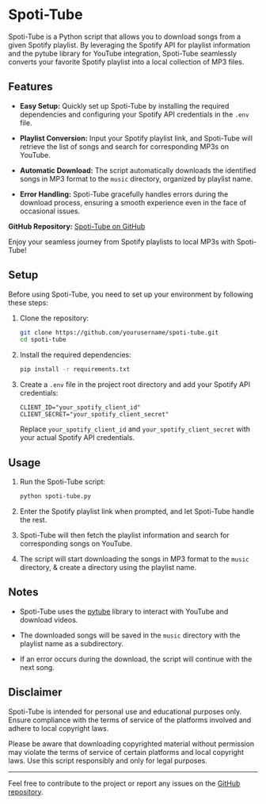 # Spoti-Tube

Spoti-Tube is a Python script that allows you to download songs from a given Spotify playlist. By leveraging the Spotify API for playlist information and the pytube library for YouTube integration, Spoti-Tube seamlessly converts your favorite Spotify playlist into a local collection of MP3 files.

## Features

- **Easy Setup:** Quickly set up Spoti-Tube by installing the required dependencies and configuring your Spotify API credentials in the `.env` file.

- **Playlist Conversion:** Input your Spotify playlist link, and Spoti-Tube will retrieve the list of songs and search for corresponding MP3s on YouTube.

- **Automatic Download:** The script automatically downloads the identified songs in MP3 format to the `music` directory, organized by playlist name.

- **Error Handling:** Spoti-Tube gracefully handles errors during the download process, ensuring a smooth experience even in the face of occasional issues.


**GitHub Repository:** [Spoti-Tube on GitHub](https://github.com/yourusername/spoti-tube)

Enjoy your seamless journey from Spotify playlists to local MP3s with Spoti-Tube!
## Setup

Before using Spoti-Tube, you need to set up your environment by following these steps:

1. Clone the repository:

   ```bash
   git clone https://github.com/yourusername/spoti-tube.git
   cd spoti-tube
   ```

2. Install the required dependencies:

   ```bash
   pip install -r requirements.txt
   ```

3. Create a `.env` file in the project root directory and add your Spotify API credentials:

   ```env
   CLIENT_ID="your_spotify_client_id"
   CLIENT_SECRET="your_spotify_client_secret"
   ```

   Replace `your_spotify_client_id` and `your_spotify_client_secret` with your actual Spotify API credentials.

## Usage

1. Run the Spoti-Tube script:

   ```bash
   python spoti-tube.py
   ```

2. Enter the Spotify playlist link when prompted, and let Spoti-Tube handle the rest.

3. Spoti-Tube will then fetch the playlist information and search for corresponding songs on YouTube.

4. The script will start downloading the songs in MP3 format to the `music` directory, & create a directory using the playlist name.

## Notes

- Spoti-Tube uses the [pytube](https://github.com/pytube/pytube) library to interact with YouTube and download videos.

- The downloaded songs will be saved in the `music` directory with the playlist name as a subdirectory.

- If an error occurs during the download, the script will continue with the next song.

## Disclaimer

Spoti-Tube is intended for personal use and educational purposes only. Ensure compliance with the terms of service of the platforms involved and adhere to local copyright laws.

Please be aware that downloading copyrighted material without permission may violate the terms of service of certain platforms and local copyright laws. Use this script responsibly and only for legal purposes.


---

Feel free to contribute to the project or report any issues on the [GitHub repository](https://github.com/ky13-troj/spoti-tube).
